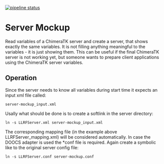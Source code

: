 [![pipeline status](https://gitlab.hzdr.de/llrf/chimeratk-server/dummy-server/badges/master/pipeline.svg)](https://gitlab.hzdr.de/llrf/chimeratk-server/dummy-server/pipelines)

# Server Mockup
Read variables of a ChimeraTK server and create a server, that shows exactly the same variables. It is not filling anything meaningful to the variables - it is just showing them. This can be useful if the final ChimeraTK server is not working yet, but someone wants to prepare client applications using the ChimeraTK server variables.

## Operation
Since the server needs to know all variables during start time it expects an input xml file called:

```
server-mockup_input.xml
```

Usally what should be done is to create a softlink in the server directory:

```
ln -s LLRFServer.xml server-mockup_input.xml
```

The corresponding mapping file (in the example above LLRFServer_mapping.xml) will be considered automatically.
In case the DOOCS adapter is used the *conf file is required. Again create a symbolic like to the original server config file:

```
ln -s LLRFServer.conf server-mockup.conf
```